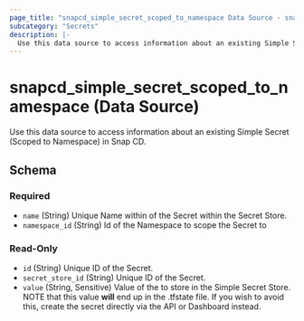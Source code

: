 ```yaml
---
page_title: "snapcd_simple_secret_scoped_to_namespace Data Source - snapcd"
subcategory: "Secrets"
description: |-
  Use this data source to access information about an existing Simple Secret (Scoped to Namespace) in Snap CD.
---
```


# snapcd_simple_secret_scoped_to_namespace (Data Source)

Use this data source to access information about an existing Simple Secret (Scoped to Namespace) in Snap CD.




<!-- schema generated by tfplugindocs -->
## Schema

### Required

- `name` (String) Unique Name within of the Secret within the Secret Store.
- `namespace_id` (String) Id of the Namespace to scope the Secret to

### Read-Only

- `id` (String) Unique ID of the Secret.
- `secret_store_id` (String) Unique ID of the Secret.
- `value` (String, Sensitive) Value of the to store in the Simple Secret Store. NOTE that this value **will** end up in the .tfstate file. If you wish to avoid this, create the secret directly via the API or Dashboard instead.
